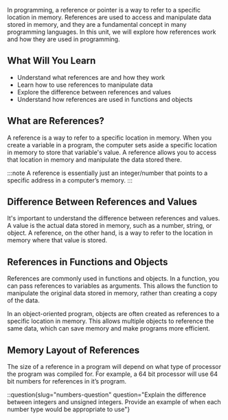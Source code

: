 In programming, a reference or pointer is a way to refer to a specific location in memory. References are used to access and manipulate data stored in memory, and they are a fundamental concept in many programming languages. In this unit, we will explore how references work and how they are used in programming.

## What Will You Learn

- Understand what references are and how they work
- Learn how to use references to manipulate data
- Explore the difference between references and values
- Understand how references are used in functions and objects

## What are References?

A reference is a way to refer to a specific location in memory. When you create a variable in a program, the computer sets aside a specific location in memory to store that variable's value. A reference allows you to access that location in memory and manipulate the data stored there.

:::note
A reference is essentially just an integer/number that points to a specific address in a computer’s memory.
:::

## Difference Between References and Values

It's important to understand the difference between references and values. A value is the actual data stored in memory, such as a number, string, or object. A reference, on the other hand, is a way to refer to the location in memory where that value is stored.

## References in Functions and Objects

References are commonly used in functions and objects. In a function, you can pass references to variables as arguments. This allows the function to manipulate the original data stored in memory, rather than creating a copy of the data.

In an object-oriented program, objects are often created as references to a specific location in memory. This allows multiple objects to reference the same data, which can save memory and make programs more efficient.

## Memory Layout of References

The size of a reference in a program will depend on what type of processor the program was compiled for. For example, a 64 bit processor will use 64 bit numbers for references in it’s program.

::question{slug="numbers-question" question="Explain the difference between integers and unsigned integers. Provide an example of when each number type would be appropriate to use"}